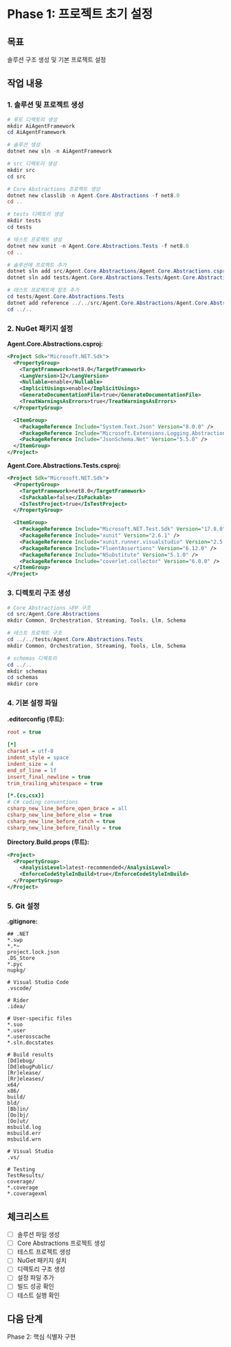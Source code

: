 # Phase 1: 프로젝트 초기 설정

## 목표
솔루션 구조 생성 및 기본 프로젝트 설정

## 작업 내용

### 1. 솔루션 및 프로젝트 생성

```powershell
# 루트 디렉토리 생성
mkdir AiAgentFramework
cd AiAgentFramework

# 솔루션 생성
dotnet new sln -n AiAgentFramework

# src 디렉토리 생성
mkdir src
cd src

# Core Abstractions 프로젝트 생성
dotnet new classlib -n Agent.Core.Abstractions -f net8.0
cd ..

# tests 디렉토리 생성
mkdir tests
cd tests

# 테스트 프로젝트 생성
dotnet new xunit -n Agent.Core.Abstractions.Tests -f net8.0
cd ..

# 솔루션에 프로젝트 추가
dotnet sln add src/Agent.Core.Abstractions/Agent.Core.Abstractions.csproj
dotnet sln add tests/Agent.Core.Abstractions.Tests/Agent.Core.Abstractions.Tests.csproj

# 테스트 프로젝트에 참조 추가
cd tests/Agent.Core.Abstractions.Tests
dotnet add reference ../../src/Agent.Core.Abstractions/Agent.Core.Abstractions.csproj
cd ../..
```

### 2. NuGet 패키지 설정

**Agent.Core.Abstractions.csproj:**
```xml
<Project Sdk="Microsoft.NET.Sdk">
  <PropertyGroup>
    <TargetFramework>net8.0</TargetFramework>
    <LangVersion>12</LangVersion>
    <Nullable>enable</Nullable>
    <ImplicitUsings>enable</ImplicitUsings>
    <GenerateDocumentationFile>true</GenerateDocumentationFile>
    <TreatWarningsAsErrors>true</TreatWarningsAsErrors>
  </PropertyGroup>

  <ItemGroup>
    <PackageReference Include="System.Text.Json" Version="8.0.0" />
    <PackageReference Include="Microsoft.Extensions.Logging.Abstractions" Version="8.0.0" />
    <PackageReference Include="JsonSchema.Net" Version="5.5.0" />
  </ItemGroup>
</Project>
```

**Agent.Core.Abstractions.Tests.csproj:**
```xml
<Project Sdk="Microsoft.NET.Sdk">
  <PropertyGroup>
    <TargetFramework>net8.0</TargetFramework>
    <IsPackable>false</IsPackable>
    <IsTestProject>true</IsTestProject>
  </PropertyGroup>

  <ItemGroup>
    <PackageReference Include="Microsoft.NET.Test.Sdk" Version="17.8.0" />
    <PackageReference Include="xunit" Version="2.6.1" />
    <PackageReference Include="xunit.runner.visualstudio" Version="2.5.3" />
    <PackageReference Include="FluentAssertions" Version="6.12.0" />
    <PackageReference Include="NSubstitute" Version="5.1.0" />
    <PackageReference Include="coverlet.collector" Version="6.0.0" />
  </ItemGroup>
</Project>
```

### 3. 디렉토리 구조 생성

```powershell
# Core Abstractions 내부 구조
cd src/Agent.Core.Abstractions
mkdir Common, Orchestration, Streaming, Tools, Llm, Schema

# 테스트 프로젝트 구조
cd ../../tests/Agent.Core.Abstractions.Tests  
mkdir Common, Orchestration, Streaming, Tools, Llm, Schema

# schemas 디렉토리
cd ../..
mkdir schemas
cd schemas
mkdir core
```

### 4. 기본 설정 파일

**.editorconfig (루트):**
```ini
root = true

[*]
charset = utf-8
indent_style = space
indent_size = 4
end_of_line = lf
insert_final_newline = true
trim_trailing_whitespace = true

[*.{cs,csx}]
# C# coding conventions
csharp_new_line_before_open_brace = all
csharp_new_line_before_else = true
csharp_new_line_before_catch = true
csharp_new_line_before_finally = true
```

**Directory.Build.props (루트):**
```xml
<Project>
  <PropertyGroup>
    <AnalysisLevel>latest-recommended</AnalysisLevel>
    <EnforceCodeStyleInBuild>true</EnforceCodeStyleInBuild>
  </PropertyGroup>
</Project>
```

### 5. Git 설정

**.gitignore:**
```
## .NET
*.swp
*.*~
project.lock.json
.DS_Store
*.pyc
nupkg/

# Visual Studio Code
.vscode/

# Rider
.idea/

# User-specific files
*.suo
*.user
*.userosscache
*.sln.docstates

# Build results
[Dd]ebug/
[Dd]ebugPublic/
[Rr]elease/
[Rr]eleases/
x64/
x86/
build/
bld/
[Bb]in/
[Oo]bj/
[Oo]ut/
msbuild.log
msbuild.err
msbuild.wrn

# Visual Studio
.vs/

# Testing
TestResults/
coverage/
*.coverage
*.coveragexml
```

## 체크리스트

- [ ] 솔루션 파일 생성
- [ ] Core Abstractions 프로젝트 생성
- [ ] 테스트 프로젝트 생성
- [ ] NuGet 패키지 설치
- [ ] 디렉토리 구조 생성
- [ ] 설정 파일 추가
- [ ] 빌드 성공 확인
- [ ] 테스트 실행 확인

## 다음 단계
Phase 2: 핵심 식별자 구현